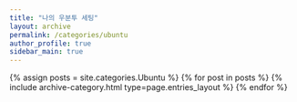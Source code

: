 ```yaml
---
title: "나의 우분투 세팅"
layout: archive
permalink: /categories/ubuntu
author_profile: true
sidebar_main: true
---
```



{% assign posts = site.categories.Ubuntu %}
{% for post in posts %} {% include archive-category.html type=page.entries_layout %} {% endfor %}
